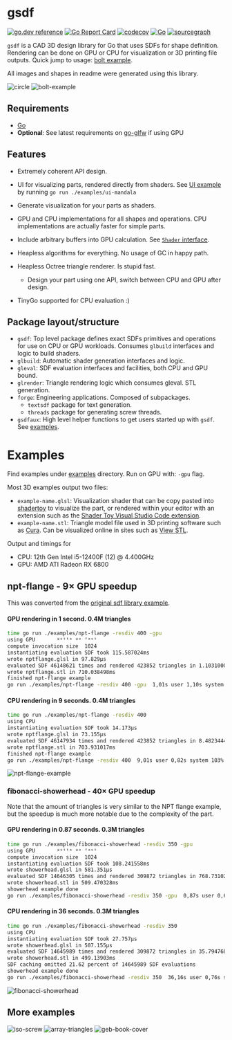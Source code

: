 # gsdf

[![go.dev reference](https://pkg.go.dev/badge/github.com/soypat/gsdf)](https://pkg.go.dev/github.com/soypat/gsdf)
[![Go Report Card](https://goreportcard.com/badge/github.com/soypat/gsdf)](https://goreportcard.com/report/github.com/soypat/gsdf)
[![codecov](https://codecov.io/gh/soypat/gsdf/branch/main/graph/badge.svg)](https://codecov.io/gh/soypat/gsdf)
[![Go](https://github.com/soypat/gsdf/actions/workflows/go.yml/badge.svg)](https://github.com/soypat/gsdf/actions/workflows/go.yml)
[![sourcegraph](https://sourcegraph.com/github.com/soypat/gsdf/-/badge.svg)](https://sourcegraph.com/github.com/soypat/gsdf?badge)

`gsdf` is a CAD 3D design library for Go that uses SDFs for shape definition. Rendering can be done on GPU or CPU
for visualization or 3D printing file outputs. Quick jump to usage: [bolt example](./examples/bolt/main.go).

All images and shapes in readme were generated using this library.

![circle](https://github.com/user-attachments/assets/91c99f47-0c52-4cb1-83e7-452b03b69dff)
![bolt-example](https://github.com/user-attachments/assets/8da50871-2415-423f-beb3-0d78ad67c79e)

## Requirements
- [Go](https://go.dev/)
- **Optional**: See latest requirements on [go-glfw](https://github.com/go-gl/glfw) if using GPU

## Features

- Extremely coherent API design.

- UI for visualizing parts, rendered directly from shaders. See [UI example](./examples/ui-mandala) by running `go run ./examples/ui-mandala`

- Generate visualization for your parts as shaders.

- GPU and CPU implementations for all shapes and operations. CPU implementations are actually faster for simple parts.

- Include arbitrary buffers into GPU calculation. See [`Shader` interface](./glbuild/glbuild.go).

- Heapless algorithms for everything. No usage of GC in happy path.

- Heapless Octree triangle renderer. Is stupid fast.
    - Design your part using one API, switch between CPU and GPU after design.

- TinyGo supported for CPU evaluation :)

## Package layout/structure

- `gsdf`: Top level package defines exact SDFs primitives and operations for use on CPU or GPU workloads. Consumes `glbuild` interfaces and logic to build shaders.
- `glbuild`: Automatic shader generation interfaces and logic.
- `gleval`: SDF evaluation interfaces and facilities, both CPU and GPU bound.
- `glrender`: Triangle rendering logic which consumes gleval. STL generation.
- `forge`: Engineering applications. Composed of subpackages.
    - `textsdf` package for text generation.
    - `threads` package for generating screw threads.
- `gsdfaux`: High level helper functions to get users started up with `gsdf`. See [examples](./examples).


# Examples
Find examples under [examples](./examples/) directory. Run on GPU with: `-gpu` flag.

Most 3D examples output two files:
- `example-name.glsl`: Visualization shader that can be copy pasted into [shadertoy](https://www.shadertoy.com/new) to visualize the part, or rendered within your editor with an extension such as the [Shader Toy Visual Studio Code extension](https://marketplace.visualstudio.com/items?itemName=stevensona.shader-toy).
- `example-name.stl`: Triangle model file used in 3D printing software such as [Cura](https://ultimaker.com/software/ultimaker-cura/). Can be visualized online in sites such as [View STL](https://www.viewstl.com/).


Output and timings for
- CPU: 12th Gen Intel i5-12400F (12) @ 4.400GHz
- GPU: AMD ATI Radeon RX 6800

## npt-flange - 9× GPU speedup
This was converted from the [original sdf library example](https://github.com/soypat/sdf/blob/main/examples/npt-flange/flange.go).

#### GPU rendering in 1 second. 0.4M triangles
```sh
time go run ./examples/npt-flange -resdiv 400 -gpu
using GPU       ᵍᵒᵗᵗᵃ ᵍᵒ ᶠᵃˢᵗ
compute invocation size  1024
instantiating evaluation SDF took 115.587024ms
wrote nptflange.glsl in 97.829µs
evaluated SDF 46148621 times and rendered 423852 triangles in 1.103100086s with 95.7 percent evaluations omitted
wrote nptflange.stl in 710.038498ms
finished npt-flange example
go run ./examples/npt-flange -resdiv 400 -gpu  1,01s user 1,10s system 95% cpu 2,217 total
```

#### CPU rendering in 9 seconds. 0.4M triangles
```sh
time go run ./examples/npt-flange -resdiv 400 
using CPU
instantiating evaluation SDF took 14.173µs
wrote nptflange.glsl in 73.155µs
evaluated SDF 46147934 times and rendered 423852 triangles in 8.482344469s with 95.7 percent evaluations omitted
wrote nptflange.stl in 703.931017ms
finished npt-flange example
go run ./examples/npt-flange -resdiv 400  9,01s user 0,82s system 103% cpu 9,481 total
```

![npt-flange-example](https://github.com/user-attachments/assets/32a00926-0a1e-47f0-8b6c-dda940240265)


### fibonacci-showerhead - 40× GPU speedup

Note that the amount of triangles is very similar to the NPT flange example, but the speedup is much more notable due to the complexity of the part.

#### GPU rendering in 0.87 seconds. 0.3M triangles
```sh
time go run ./examples/fibonacci-showerhead -resdiv 350 -gpu
using GPU       ᵍᵒᵗᵗᵃ ᵍᵒ ᶠᵃˢᵗ
compute invocation size  1024
instantiating evaluation SDF took 108.241558ms
wrote showerhead.glsl in 581.351µs
evaluated SDF 14646305 times and rendered 309872 triangles in 768.731027ms with 89.08 percent evaluations omitted
wrote showerhead.stl in 509.470328ms
showerhead example done
go run ./examples/fibonacci-showerhead -resdiv 350 -gpu  0,87s user 0,69s system 94% cpu 1,646 total
```

#### CPU rendering in 36 seconds. 0.3M triangles
```sh
time go run ./examples/fibonacci-showerhead -resdiv 350 
using CPU
instantiating evaluation SDF took 27.757µs
wrote showerhead.glsl in 507.155µs
evaluated SDF 14645989 times and rendered 309872 triangles in 35.794768353s with 89.08 percent evaluations omitted
wrote showerhead.stl in 499.13903ms
SDF caching omitted 21.62 percent of 14645989 SDF evaluations
showerhead example done
go run ./examples/fibonacci-showerhead -resdiv 350  36,16s user 0,76s system 100% cpu 36,591 total
```

![fibonacci-showerhead](https://github.com/user-attachments/assets/a72c366c-6ee0-43ba-9128-087a76524ff9)

## More examples

![iso-screw](https://github.com/user-attachments/assets/6bc987b9-d522-42a4-89df-71a20c3ae7ff)
![array-triangles](https://github.com/user-attachments/assets/6a479889-2836-464c-b8ea-82109a5aad13)
![geb-book-cover](https://github.com/user-attachments/assets/1ed945fb-5729-4028-bed8-26e0de3073ab)